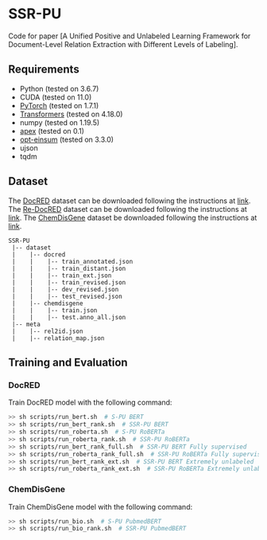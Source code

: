 # SSR-PU
Code for paper [A Unified Positive and Unlabeled Learning Framework for Document-Level
Relation Extraction with Different Levels of Labeling].

## Requirements
* Python (tested on 3.6.7)
* CUDA (tested on 11.0)
* [PyTorch](http://pytorch.org/) (tested on 1.7.1)
* [Transformers](https://github.com/huggingface/transformers) (tested on 4.18.0)
* numpy (tested on 1.19.5)
* [apex](https://github.com/NVIDIA/apex) (tested on 0.1)
* [opt-einsum](https://github.com/dgasmith/opt_einsum) (tested on 3.3.0)
* ujson
* tqdm

## Dataset
The [DocRED](https://www.aclweb.org/anthology/P19-1074/) dataset can be downloaded following the instructions at [link](https://github.com/thunlp/DocRED/tree/master/data).
The [Re-DocRED](https://arxiv.org/abs/2205.12696) dataset can be downloaded following the instructions at [link](https://github.com/tonytan48/Re-DocRED).
The [ChemDisGene](https://arxiv.org/abs/2204.06584) dataset be downloaded following the instructions at [link](https://github.com/chanzuckerberg/ChemDisGene).
```
SSR-PU
 |-- dataset
 |    |-- docred
 |    |    |-- train_annotated.json
 |    |    |-- train_distant.json
 |    |    |-- train_ext.json
 |    |    |-- train_revised.json
 |    |    |-- dev_revised.json
 |    |    |-- test_revised.json
 |    |-- chemdisgene
 |    |    |-- train.json
 |    |    |-- test.anno_all.json
 |-- meta
 |    |-- rel2id.json
 |    |-- relation_map.json
```

## Training and Evaluation
### DocRED
Train DocRED model with the following command:

```bash
>> sh scripts/run_bert.sh  # S-PU BERT
>> sh scripts/run_bert_rank.sh  # SSR-PU BERT
>> sh scripts/run_roberta.sh  # S-PU RoBERTa
>> sh scripts/run_roberta_rank.sh  # SSR-PU RoBERTa
>> sh scripts/run_bert_rank_full.sh  # SSR-PU BERT Fully supervised
>> sh scripts/run_roberta_rank_full.sh  # SSR-PU RoBERTa Fully supervised
>> sh scripts/run_bert_rank_ext.sh  # SSR-PU BERT Extremely unlabeled
>> sh scripts/run_roberta_rank_ext.sh  # SSR-PU RoBERTa Extremely unlabeled
```

### ChemDisGene
Train ChemDisGene model with the following command:
```bash
>> sh scripts/run_bio.sh  # S-PU PubmedBERT
>> sh scripts/run_bio_rank.sh  # SSR-PU PubmedBERT
```
